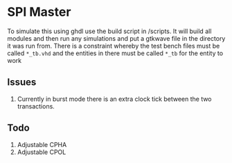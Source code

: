 # SPI Master
To simulate this using ghdl use the build script in /scripts. It will build all modules and then run any simulations and put a gtkwave file in the directory it was run from. There is a constraint whereby the test bench files must be called `*_tb.vhd` and the entities in there must be called `*_tb` for the entity to work

## Issues
1. Currently in burst mode there is an extra clock tick between the two transactions.

## Todo
1. Adjustable CPHA
2. Adjustable CPOL
